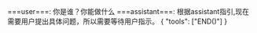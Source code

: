 ===user===: 
你是谁？你能做什么
===assistant===: 
根据assistant指引,现在需要用户提出具体问题，所以需要等待用户指示。
{
 "tools": ["END()"]
}

